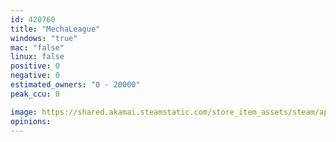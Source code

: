 ```yaml
---
id: 420760
title: "MechaLeague"
windows: "true"
mac: "false"
linux: false
positive: 0
negative: 0
estimated_owners: "0 - 20000"
peak_ccu: 0

image: https://shared.akamai.steamstatic.com/store_item_assets/steam/apps/420760/header.jpg?t=1725080267
opinions:
---
```

